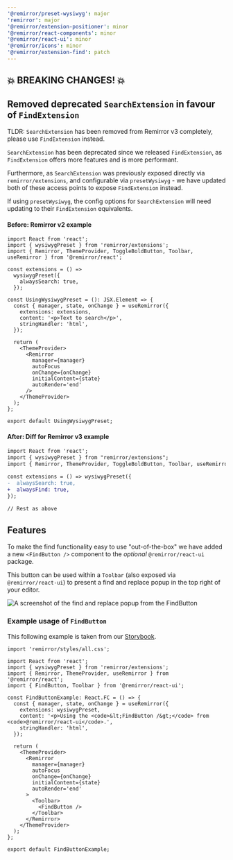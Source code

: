 ```yaml
---
'@remirror/preset-wysiwyg': major
'remirror': major
'@remirror/extension-positioner': minor
'@remirror/react-components': minor
'@remirror/react-ui': minor
'@remirror/icons': minor
'@remirror/extension-find': patch
---
```


## 💥 BREAKING CHANGES! 💥

## Removed deprecated `SearchExtension` in favour of `FindExtension`

TLDR: `SearchExtension` has been removed from Remirror v3 completely, please use `FindExtension` instead.

`SearchExtension` has been deprecated since we released `FindExtension`, as `FindExtension` offers more features and is more performant.

Furthermore, as `SearchExtension` was previously exposed directly via `remirror/extensions`, and configurable via `presetWysiwyg` - we have updated both of these access points to expose `FindExtension` instead.

If using `presetWysiwyg`, the config options for `SearchExtension` will need updating to their `FindExtension` equivalents.

#### Before: Remirror v2 example

```tsx
import React from 'react';
import { wysiwygPreset } from 'remirror/extensions';
import { Remirror, ThemeProvider, ToggleBoldButton, Toolbar, useRemirror } from '@remirror/react';

const extensions = () =>
  wysiwygPreset({
    alwaysSearch: true,
  });

const UsingWysiwygPreset = (): JSX.Element => {
  const { manager, state, onChange } = useRemirror({
    extensions: extensions,
    content: '<p>Text to search</p>',
    stringHandler: 'html',
  });

  return (
    <ThemeProvider>
      <Remirror
        manager={manager}
        autoFocus
        onChange={onChange}
        initialContent={state}
        autoRender='end'
      />
    </ThemeProvider>
  );
};

export default UsingWysiwygPreset;
```

#### After: Diff for Remirror v3 example

```diff
import React from 'react';
import { wysiwygPreset } from "remirror/extensions";
import { Remirror, ThemeProvider, ToggleBoldButton, Toolbar, useRemirror } from '@remirror/react';

const extensions = () => wysiwygPreset({
-  alwaysSearch: true,
+  alwaysFind: true,
});

// Rest as above
```

## Features

To make the find functionality easy to use "out-of-the-box" we have added a new `<FindButton />` component to the _optional_ `@remirror/react-ui` package.

This button can be used within a `Toolbar` (also exposed via `@remirror/react-ui`) to present a find and replace popup in the top right of your editor.

![A screenshot of the find and replace popup from the FindButton](https://github.com/remirror/remirror/assets/2003804/eaada9b5-fc85-4705-876a-e994d82c5fa8)

### Example usage of `FindButton`

This following example is taken from our [Storybook](https://remirror.vercel.app/?path=/story/extensions-find--basic).

```tsx
import 'remirror/styles/all.css';

import React from 'react';
import { wysiwygPreset } from 'remirror/extensions';
import { Remirror, ThemeProvider, useRemirror } from '@remirror/react';
import { FindButton, Toolbar } from '@remirror/react-ui';

const FindButtonExample: React.FC = () => {
  const { manager, state, onChange } = useRemirror({
    extensions: wysiwygPreset,
    content: '<p>Using the <code>&lt;FindButton /&gt;</code> from <code>@remirror/react-ui</code>.',
    stringHandler: 'html',
  });

  return (
    <ThemeProvider>
      <Remirror
        manager={manager}
        autoFocus
        onChange={onChange}
        initialContent={state}
        autoRender='end'
      >
        <Toolbar>
          <FindButton />
        </Toolbar>
      </Remirror>
    </ThemeProvider>
  );
};

export default FindButtonExample;
```
